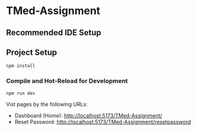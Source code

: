 # TMed-Assignment
## Recommended IDE Setup

## Project Setup

```sh
npm install
```

### Compile and Hot-Reload for Development

```sh
npm run dev
```
Vist pages by the following URLs:
* Dashboard (Home): [http://localhost:5173/TMed-Assignment/](http://localhost:5173/TMed-Assignment/)
* Reset Password: [http://localhost:5173/TMed-Assignment/resetpassword](http://localhost:5173/TMed-Assignment/resetpassword)

